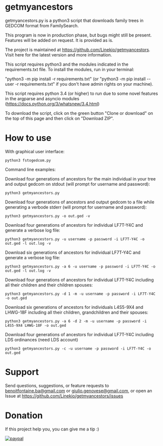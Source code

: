 getmyancestors
==============

getmyancestors.py is a python3 script that downloads family trees in GEDCOM format from FamilySearch.

This program is now in production phase, but bugs might still be present. Features will be added on request. It is provided as is.

The project is maintained at https://github.com/Linekio/getmyancestors. Visit here for the latest version and more information.

This script requires python3 and the modules indicated in the requirements.txt file. To install the modules, run in your terminal:

"python3 -m pip install -r requirements.txt" (or "python3 -m pip install --user -r requirements.txt" if you don't have admin rights on your machine).

This script requires python 3.4 (or higher) to run due to some novel features in the argparse and asyncio modules (https://docs.python.org/3/whatsnew/3.4.html)

To download the script, click on the green button "Clone or download" on the top of this page and then click on "Download ZIP".


How to use
==========

With graphical user interface:

```
python3 fstogedcom.py
```

Command line examples:

Download four generations of ancestors for the main individual in your tree and output gedcom on stdout (will prompt for username and password):

```
python3 getmyancestors.py
```

Download four generations of ancestors and output gedcom to a file while generating a verbode stderr (will prompt for username and password):

```
python3 getmyancestors.py -o out.ged -v
```

Download four generations of ancestors for individual LF7T-Y4C and generate a verbose log file:

```
python3 getmyancestors.py -u username -p password -i LF7T-Y4C -o out.ged -l out.log -v
```

Download six generations of ancestors for individual LF7T-Y4C and generate a verbose log file:

```
python3 getmyancestors.py -a 6 -u username -p password -i LF7T-Y4C -o out.ged -l out.log -v
```

Download four generations of ancestors for individual LF7T-Y4C including all their children and their children spouses:

```
python3 getmyancestors.py -d 1 -m -u username -p password -i LF7T-Y4C -o out.ged
```

Download six generations of ancestors for individuals L4S5-9X4 and LHWG-18F including all their children, grandchildren and their spouses:

```
python3 getmyancestors.py -a 6 -d 2 -m -u username -p password -i L4S5-9X4 LHWG-18F -o out.ged
```

Download four generations of ancestors for individual LF7T-Y4C including LDS ordinances (need LDS account)

```
python3 getmyancestors.py -c -u username -p password -i LF7T-Y4C -o out.ged
```
Support
=======

Send questions, suggestions, or feature requests to benoitfontaine.ba@gmail.com or giulio.genovese@gmail.com, or open an Issue at https://github.com/Linekio/getmyancestors/issues

Donation
========

If this project help you, you can give me a tip :)

[![paypal](https://www.paypalobjects.com/en_US/i/btn/btn_donateCC_LG.gif)](https://www.paypal.com/cgi-bin/webscr?cmd=_s-xclick&hosted_button_id=98X3CY93XTAYJ)
